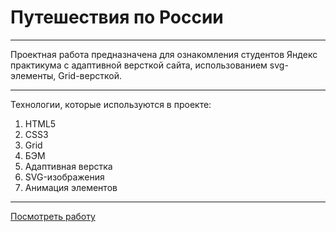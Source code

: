 # Путешествия по России

---

Проектная работа предназначена для ознакомления студентов Яндекс практикума
с адаптивной версткой сайта, использованием svg-элементы, Grid-версткой.

---

Технологии, которые используются в проекте:

1. HTML5
2. CSS3
3. Grid
4. БЭМ
5. Адаптивная верстка
6. SVG-изображения
7. Анимация элементов

---

[Посмотреть работу](https://jwow777.github.io/russian-travel/)
